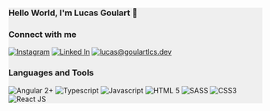 <div style="background-color: #efefef">
  
  ### Hello World, I'm Lucas Goulart 🖖 

### Connect with me
[<img src="https://img.shields.io/badge/-Instagram-white?style=for-the-badge&logo=instagram&logoColor=purple" alt="Instagram" />](https://instagram.com/goulartlcs)
[<img src="https://img.shields.io/badge/-Linked_In-blue?style=for-the-badge&logo=linkedin&logoColor=white" alt="Linked In" />](https://linkedin.com/in/goulartlcs)
[<img src="https://img.shields.io/badge/-EMail-red?style=for-the-badge&logo=gmail&logoColor=white" alt="lucas@goulartlcs.dev" />](mailto:lucas@goulartlcs.dev)
  
  ### Languages and Tools
  <img src="https://img.shields.io/badge/-angular_2+-white?style=for-the-badge&logo=angular&logoColor=red" alt="Angular 2+" />
  <img src="https://img.shields.io/badge/-typescript-white?style=for-the-badge&logo=typescript&logoColor=blue" alt="Typescript" />
  <img src="https://img.shields.io/badge/-javascript-white?style=for-the-badge&logo=javascript&logoColor=yellow" alt="Javascript" />
  <img src="https://img.shields.io/badge/-html-white?style=for-the-badge&logo=html5&logoColor=red" alt="HTML 5" />
  <img src="https://img.shields.io/badge/-sass-white?style=for-the-badge&logo=sass&logoColor=pink" alt="SASS" />
  <img src="https://img.shields.io/badge/-css-white?style=for-the-badge&logo=css3&logoColor=blue" alt="CSS3" />
  <img src="https://img.shields.io/badge/-React_JS-white?style=for-the-badge&logo=react&logoColor=blue" alt="React JS" />
  
  
  
  
  
  

